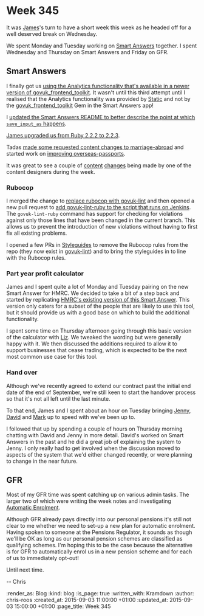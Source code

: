Week 345
========

It was [James][james-mead]'s turn to have a short week this week as he headed off for a well deserved break on Wednesday.

We spent Monday and Tuesday working on [Smart Answers][smart-answers] together. I spent Wednesday and Thursday on Smart Answers and Friday on GFR.

## Smart Answers

I finally got us [using the Analytics functionality that's available in a newer version of govuk_frontend_toolkit][pr-1907]. It wasn't until this third attempt until I realised that the Analytics functionality was provided by [Static][static] and not by the [govuk_frontend_toolkit][govuk-frontend-toolkit] Gem in the Smart Answers app!

I [updated the Smart Answers README to better describe the point at which `save_input_as` happens][pr-1914].

[James upgraded us from Ruby 2.2.2 to 2.2.3][pr-1906].

Tadas [made some requested content changes to marriage-abroad][pr-1898] and started work on [improving overseas-passports][pr-1909].

It was great to see a couple of [content][pr-1903] [changes][pr-1904] being made by one of the content designers during the week.

### Rubocop

I merged the change to [replace rubocop with govuk-lint][pr-1901] and then opened a new pull request to [add govuk-lint-ruby to the script that runs on Jenkins][pr-1911]. The `govuk-lint-ruby` command has support for checking for violations against only those lines that have been changed in the current branch. This allows us to prevent the introduction of new violations without having to first fix all existing problems.

I opened a few PRs in [Styleguides][govuk-styleguides] to remove the Rubocop rules from the repo (they now exist in [govuk-lint][govuk-lint]) and to bring the styleguides in to line with the Rubocop rules.

### Part year profit calculator

James and I spent quite a lot of Monday and Tuesday pairing on the new Smart Answer for HMRC. We decided to take a bit of a step back and started by replicating [HMRC's existing version of this Smart Answer][hmrc-part-year-profit-calculator]. This version only caters for a subset of the people that are likely to use this tool, but it should provide us with a good base on which to build the additional functionality.

I spent some time on Thursday afternoon going through this basic version of the calculator with [Liz][liz-lutgendorff]. We tweaked the wording but were generally happy with it. We then discussed the additions required to allow it to support businesses that cease trading, which is expected to be the next most common use case for this tool.

### Hand over

Although we've recently agreed to extend our contract past the initial end date of the end of September, we're still keen to start the handover process so that it's not all left until the last minute.

To that end, James and I spent about an hour on Tuesday bringing [Jenny][jenny-duckett], [David][david-singleton] and [Mark][mark-mcleod] up to speed with we've been up to.

I followed that up by spending a couple of hours on Thursday morning chatting with David and Jenny in more detail. David's worked on Smart Answers in the past and he did a great job of explaining the system to Jenny. I only really had to get involved when the discussion moved to aspects of the system that we'd either changed recently, or were planning to change in the near future.

## GFR

Most of my GFR time was spent catching up on various admin tasks. The larger two of which were writing the week notes and investigating [Automatic Enrolment][pensions-auto-enrolment].

Although GFR already pays directly into our personal pensions it's still not clear to me whether we need to set-up a new plan for automatic enrolment. Having spoken to someone at the Pensions Regulator, it sounds as though we'll be OK as long as our personal pension schemes are classified as qualifying schemes. I'm hoping this to be the case because the alternative is for GFR to automatically enrol us in a new pension scheme and for each of us to immediately opt-out!

Until next time.

-- Chris

[david-singleton]: http://dsingleton.co.uk/
[govuk-frontend-toolkit]: https://github.com/alphagov/govuk_frontend_toolkit
[govuk-lint]: https://github.com/alphagov/govuk-lint
[govuk-styleguides]: https://github.com/alphagov/styleguides
[hmrc-part-year-profit-calculator]: http://www.hmrc.gov.uk/tools/inyearfigurecalculator/
[james-mead]: /james-mead
[jenny-duckett]: https://twitter.com/jenny_duckett
[liz-lutgendorff]: https://insidegovuk.blog.gov.uk/author/liz-lutgendorff/
[mark-mcleod]: https://twitter.com/mark_mc4
[pensions-auto-enrolment]: http://www.thepensionsregulator.gov.uk/automatic-enrolment.aspx
[pr-1898]: https://github.com/alphagov/smart-answers/pull/1898
[pr-1901]: https://github.com/alphagov/smart-answers/pull/1901
[pr-1903]: https://github.com/alphagov/smart-answers/pull/1903
[pr-1904]: https://github.com/alphagov/smart-answers/pull/1904
[pr-1906]: https://github.com/alphagov/smart-answers/pull/1906
[pr-1907]: https://github.com/alphagov/smart-answers/pull/1907
[pr-1909]: https://github.com/alphagov/smart-answers/pull/1909
[pr-1911]: https://github.com/alphagov/smart-answers/pull/1911
[pr-1914]: https://github.com/alphagov/smart-answers/pull/1914
[smart-answers]: https://github.com/alphagov/smart-answers
[static]: https://github.com/alphagov/static

:render_as: Blog
:kind: blog
:is_page: true
:written_with: Kramdown
:author: chris-roos
:created_at: 2015-09-03 11:00:00 +01:00
:updated_at: 2015-09-03 15:00:00 +01:00
:page_title: Week 345
